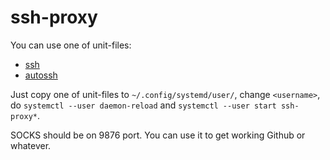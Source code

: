 ssh-proxy
============

You can use one of unit-files:
* [ssh](ssh-proxy0.service)
* [autossh](ssh-proxy1.service)

Just copy one of unit-files to `~/.config/systemd/user/`, change `<username>`,
do `systemctl --user daemon-reload` and `systemctl --user start ssh-proxy*`.

SOCKS should be on 9876 port. You can use it to get working Github or whatever.
